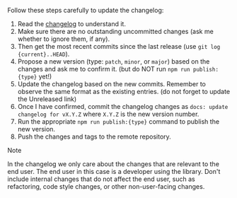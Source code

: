 Follow these steps carefully to update the changelog:

1. Read the [changelog](/CHANGELOG.md) to understand it.
2. Make sure there are no outstanding uncommitted changes (ask me whether to ignore them, if any).
3. Then get the most recent commits since the last release (use `git log {current}..HEAD`).
4. Propose a new version (type: `patch`, `minor`, or `major`) based on the changes and ask me to confirm it. (but do NOT run `npm run publish:{type}` yet!)
5. Update the changelog based on the new commits. Remember to observe the same format as the existing entries. (do not forget to update the Unreleased link)
6. Once I have confirmed, commit the changelog changes as `docs: update changelog for vX.Y.Z` where `X.Y.Z` is the new version number.
7. Run the appropriate `npm run publish:{type}` command to publish the new version.
8. Push the changes and tags to the remote repository.

> [!NOTE]
> In the changelog we only care about the changes that are relevant to the end user. The end user in this case is a developer using the library. Don't include internal changes that do not affect the end user, such as refactoring, code style changes, or other non-user-facing changes.
